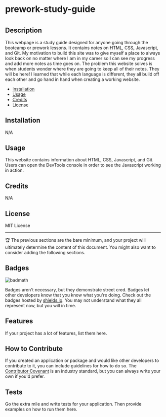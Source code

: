 # prework-study-guide
# <Prework Study Guide Webpage>

## Description 

This webpage is a study guide designed for anyone going through the bootcamp or prework lessons. It contains notes on HTML, CSS, Javascript, and Git. My motivation to build this site was to give myself a place to always look back on no matter where I am in my career so I can see my progress and add more notes as time goes on. The problem this website solves is when students wonder where they are going to keep all of their notes. They will be here! I learned that while each language is different, they all build off each other and go hand in hand when creating a working website.


- [Installation](#installation)
- [Usage](#usage)
- [Credits](#credits)
- [License](#license)

## Installation

N/A

## Usage

This website contains information about HTML, CSS, Javascript, and Git. Users can open the DevTools console in order to see the Javascript working in action.

## Credits

N/A

## License

MIT License

---

🏆 The previous sections are the bare minimum, and your project will ultimately determine the content of this document. You might also want to consider adding the following sections.

## Badges

![badmath](https://img.shields.io/github/languages/top/nielsenjared/badmath)

Badges aren't necessary, but they demonstrate street cred. Badges let other developers know that you know what you're doing. Check out the badges hosted by [shields.io](https://shields.io/). You may not understand what they all represent now, but you will in time.

## Features

If your project has a lot of features, list them here.

## How to Contribute

If you created an application or package and would like other developers to contribute to it, you can include guidelines for how to do so. The [Contributor Covenant](https://www.contributor-covenant.org/) is an industry standard, but you can always write your own if you'd prefer.

## Tests

Go the extra mile and write tests for your application. Then provide examples on how to run them here.
